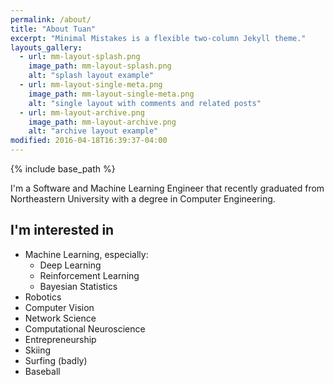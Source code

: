 ```yaml
---
permalink: /about/
title: "About Tuan"
excerpt: "Minimal Mistakes is a flexible two-column Jekyll theme."
layouts_gallery:
  - url: mm-layout-splash.png
    image_path: mm-layout-splash.png
    alt: "splash layout example"
  - url: mm-layout-single-meta.png
    image_path: mm-layout-single-meta.png
    alt: "single layout with comments and related posts"
  - url: mm-layout-archive.png
    image_path: mm-layout-archive.png
    alt: "archive layout example"
modified: 2016-04-18T16:39:37-04:00
---
```


{% include base_path %}

I'm a Software and Machine Learning Engineer that recently graduated from Northeastern University with a degree in Computer Engineering.

## I'm interested in

* Machine Learning, especially:
  * Deep Learning
  * Reinforcement Learning
  * Bayesian Statistics
* Robotics
* Computer Vision
* Network Science
* Computational Neuroscience
* Entrepreneurship
* Skiing
* Surfing (badly)
* Baseball
